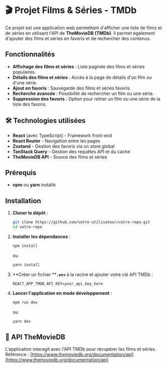 # 🎬 Projet Films & Séries - TMDb

Ce projet est une application web permettant d'afficher une liste de films et de séries en utilisant l'API de **TheMovieDB (TMDb)**. Il permet également d'ajouter des films et séries en favoris et de rechercher des contenus.

## Fonctionnalités

- **Affichage des films et séries** : Liste paginée des films et séries populaires.
- **Détails des films et séries** : Accès à la page de détails d'un film ou d'une série.
- **Ajout en favoris** : Sauvegarde des films et séries favoris.
- **Recherche avancée** : Possibilité de rechercher un film ou une série.
- **Suppression des favoris** : Option pour retirer un film ou une série de la liste des favoris.

## 🛠 Technologies utilisées

- **React** (avec TypeScript) - Framework front-end
- **React Router** - Navigation entre les pages
- **Zustand** - Gestion des favoris via un store global
- **TanStack Query** - Gestion des requêtes API et du cache
- **TheMovieDB API** - Source des films et séries

## Prérequis

- **npm** ou **yarn** installé

## Installation

1. **Cloner le dépôt** :

   ```sh
   git clone https://github.com/votre-utilisateur/votre-repo.git
   cd votre-repo
   ```

2. **Installer les dépendances** :

   ```sh
   npm install
   ```

   ou

   ```sh
   yarn install
   ```

3. \*\*Créer un fichier \*\***`.env`** à la racine et ajouter votre clé API TMDb :

   ```env
   REACT_APP_TMDB_API_KEY=your_api_key_here
   ```

4. **Lancer l'application en mode développement** :

   ```sh
   npm run dev
   ```

   ou

   ```sh
   yarn dev
   ```

## 🔗 API TheMovieDB

L'application interagit avec l'API TMDb pour récupérer les films et séries. Référence : [https://www.themoviedb.org/documentation/api](https://www.themoviedb.org/documentation/api)